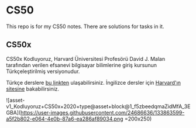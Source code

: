 # CS50
This repo is for my CS50 notes. There are solutions for tasks in it.

## CS50x 

CS50x Kodluyoruz, Harvard Üniversitesi Profesörü David J. Malan tarafından verilen efsanevi bilgisayar bilimlerine giriş kursunun
Türkçeleştirilmiş versiyonudur.

Türkçe derslere [bu linkten](https://courses.kodluyoruz.org/courses/course-v1:Kodluyoruz+CS50x+2020/about) ulaşabilirsiniz.
İngilizce dersler için [Harvard'ın sitesine](https://cs50.harvard.edu/) bakabilirsiniz.

![asset-v1_Kodluyoruz+CS50x+2020+type@asset+block@1_f5zbeedqmaZidMfA_3EGBA](https://user-images.githubusercontent.com/24686636/133863599-a5f2b802-e064-4e0b-87a6-ea286af89034.png =200x250)

